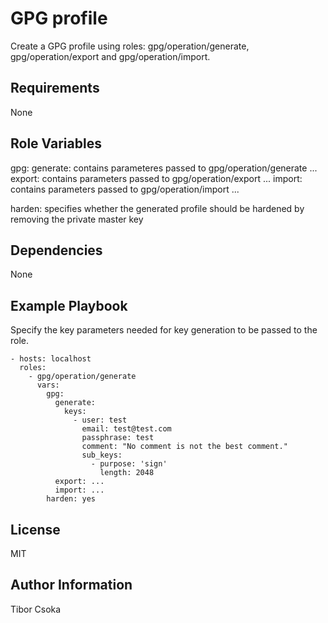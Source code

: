 GPG profile
=========

Create a GPG profile using roles: gpg/operation/generate, gpg/operation/export and gpg/operation/import.

Requirements
------------

None

Role Variables
--------------

gpg:
  generate: contains parameteres passed to gpg/operation/generate
    ...
  export: contains parameters passed to gpg/operation/export
    ...
  import: contains parameters passed to gpg/operation/import
    ...

harden: specifies whether the generated profile should be hardened by removing the private master key

Dependencies
------------

None

Example Playbook
----------------
Specify the key parameters needed for key generation to be passed to the role.

    - hosts: localhost
      roles:
        - gpg/operation/generate
          vars:
            gpg:
              generate:
                keys:
                  - user: test
                    email: test@test.com
                    passphrase: test
                    comment: "No comment is not the best comment."
                    sub_keys:
                      - purpose: 'sign'
                        length: 2048
              export: ...
              import: ...
            harden: yes

License
-------

MIT

Author Information
------------------

Tibor Csoka
